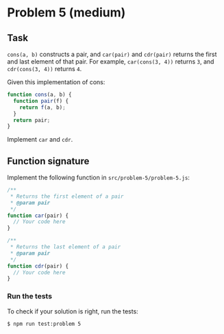 # Problem 5 (medium)

## Task

`cons(a, b)` constructs a pair, and `car(pair)` and `cdr(pair)` returns the first and last element of that pair. For example, `car(cons(3, 4))` returns `3`, and `cdr(cons(3, 4))` returns `4`.

Given this implementation of cons:

```javascript
function cons(a, b) {
  function pair(f) {
    return f(a, b);
  }
  return pair;
}
```

Implement `car` and `cdr`.

## Function signature

Implement the following function in `src/problem-5/problem-5.js`:

```javascript
/**
 * Returns the first element of a pair
 * @param pair
 */
function car(pair) {
  // Your code here
}

/**
 * Returns the last element of a pair
 * @param pair
 */
function cdr(pair) {
  // Your code here
}
```

### Run the tests

To check if your solution is right, run the tests:

```shell
$ npm run test:problem 5
```
